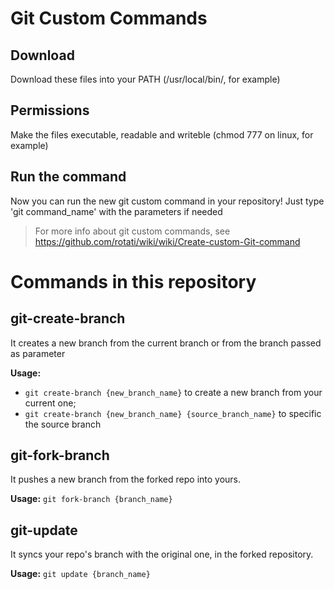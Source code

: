 # Git Custom Commands

## Download
Download these files into your PATH (/usr/local/bin/, for example)

## Permissions
Make the files executable, readable and writeble (chmod 777 on linux, for example)

## Run the command
Now you can run the new git custom command in your repository! Just type 'git command_name' with the parameters if needed

> For more info about git custom commands, see https://github.com/rotati/wiki/wiki/Create-custom-Git-command

# Commands in this repository

## git-create-branch
It creates a new branch from the current branch or from the branch passed as parameter

**Usage:** 
* `git create-branch {new_branch_name}` to create a new branch from your current one;
* `git create-branch {new_branch_name} {source_branch_name}` to specific the source branch

## git-fork-branch
It pushes a new branch from the forked repo into yours.

**Usage:** `git fork-branch {branch_name}`

## git-update
It syncs your repo's branch with the original one, in the forked repository.

**Usage:** `git update {branch_name}`
